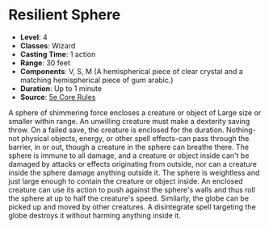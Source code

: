 # Resilient Sphere

- **Level**: 4
- **Classes**: Wizard
- **Casting Time**: 1 action
- **Range**: 30 feet
- **Components**: V, S, M (A hemispherical piece of clear crystal and a matching hemispherical piece of gum arabic.)
- **Duration**: Up to 1 minute
- **Source**: [5e Core Rules](http://dnd.wizards.com/articles/features/systems-reference-document-srd)

A sphere of shimmering force encloses a creature or object of Large size or smaller within range. An unwilling creature must make a dexterity saving throw. On a failed save, the creature is enclosed for the duration. Nothing-not physical objects, energy, or other spell effects-can pass through the barrier, in or out, though a creature in the sphere can breathe there. The sphere is immune to all damage, and a creature or object inside can't be damaged by attacks or effects originating from outside, nor can a creature inside the sphere damage anything outside it. The sphere is weightless and just large enough to contain the creature or object inside. An enclosed creature can use its action to push against the sphere's walls and thus roll the sphere at up to half the creature's speed. Similarly, the globe can be picked up and moved by other creatures. A disintegrate spell targeting the globe destroys it without harming anything inside it.

